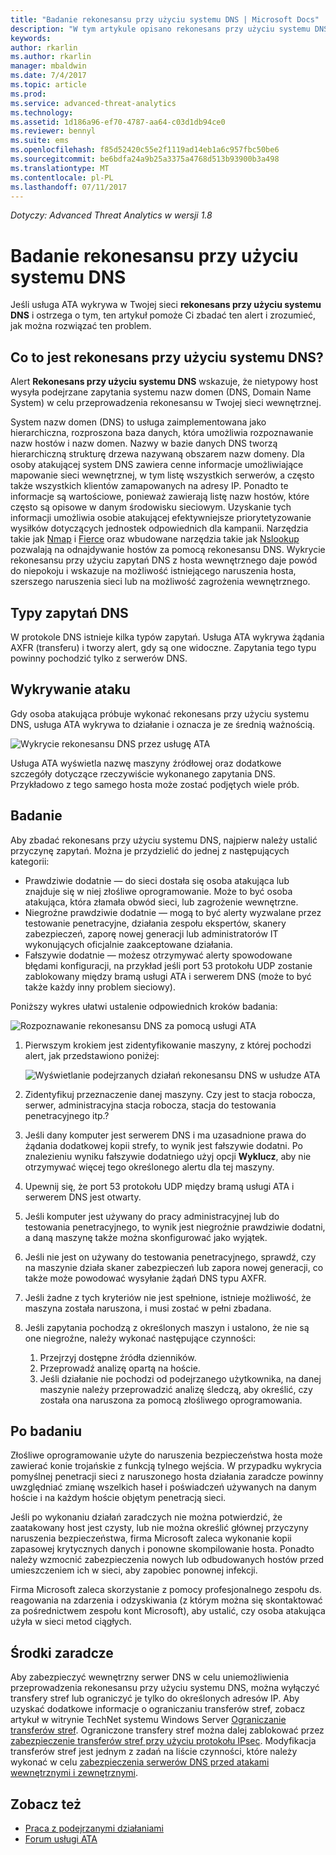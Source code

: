 ```yaml
---
title: "Badanie rekonesansu przy użyciu systemu DNS | Microsoft Docs"
description: "W tym artykule opisano rekonesans przy użyciu systemu DNS oraz instrukcje dotyczące badania w przypadku wykrycia tego typu zagrożenia przez usługę ATA."
keywords: 
author: rkarlin
ms.author: rkarlin
manager: mbaldwin
ms.date: 7/4/2017
ms.topic: article
ms.prod: 
ms.service: advanced-threat-analytics
ms.technology: 
ms.assetid: 1d186a96-ef70-4787-aa64-c03d1db94ce0
ms.reviewer: bennyl
ms.suite: ems
ms.openlocfilehash: f85d52420c55e2f1119ad14eb1a6c957fbc50be6
ms.sourcegitcommit: be6bdfa24a9b25a3375a4768d513b93900b3a498
ms.translationtype: MT
ms.contentlocale: pl-PL
ms.lasthandoff: 07/11/2017
---
```

*Dotyczy: Advanced Threat Analytics w wersji 1.8*

# Badanie rekonesansu przy użyciu systemu DNS
<a id="investigating-reconnaissance-using-dns" class="xliff"></a>

Jeśli usługa ATA wykrywa w Twojej sieci **rekonesans przy użyciu systemu DNS** i ostrzega o tym, ten artykuł pomoże Ci zbadać ten alert i zrozumieć, jak można rozwiązać ten problem.

## Co to jest rekonesans przy użyciu systemu DNS?
<a id="what-is-reconnaissance-using-dns" class="xliff"></a>

Alert **Rekonesans przy użyciu systemu DNS** wskazuje, że nietypowy host wysyła podejrzane zapytania systemu nazw domen (DNS, Domain Name System) w celu przeprowadzenia rekonesansu w Twojej sieci wewnętrznej.

System nazw domen (DNS) to usługa zaimplementowana jako hierarchiczna, rozproszona baza danych, która umożliwia rozpoznawanie nazw hostów i nazw domen. Nazwy w bazie danych DNS tworzą hierarchiczną strukturę drzewa nazywaną obszarem nazw domeny.
Dla osoby atakującej system DNS zawiera cenne informacje umożliwiające mapowanie sieci wewnętrznej, w tym listę wszystkich serwerów, a często także wszystkich klientów zamapowanych na adresy IP. Ponadto te informacje są wartościowe, ponieważ zawierają listę nazw hostów, które często są opisowe w danym środowisku sieciowym. Uzyskanie tych informacji umożliwia osobie atakującej efektywniejsze priorytetyzowanie wysiłków dotyczących jednostek odpowiednich dla kampanii. Narzędzia takie jak [Nmap](https://nmap.org/) i [Fierce](https://github.com/mschwager/fierce) oraz wbudowane narzędzia takie jak [Nslookup](https://technet.microsoft.com/library/cc725991(v=ws.11).aspx) pozwalają na odnajdywanie hostów za pomocą rekonesansu DNS.
Wykrycie rekonesansu przy użyciu zapytań DNS z hosta wewnętrznego daje powód do niepokoju i wskazuje na możliwość istniejącego naruszenia hosta, szerszego naruszenia sieci lub na możliwość zagrożenia wewnętrznego.

## Typy zapytań DNS
<a id="dns-query-types" class="xliff"></a>

W protokole DNS istnieje kilka typów zapytań. Usługa ATA wykrywa żądania AXFR (transferu) i tworzy alert, gdy są one widoczne. Zapytania tego typu powinny pochodzić tylko z serwerów DNS.

## Wykrywanie ataku
<a id="discovering-the-attack" class="xliff"></a>

Gdy osoba atakująca próbuje wykonać rekonesans przy użyciu systemu DNS, usługa ATA wykrywa to działanie i oznacza je ze średnią ważnością.

![Wykrycie rekonesansu DNS przez usługę ATA](./media/dns-recon.png)
 
Usługa ATA wyświetla nazwę maszyny źródłowej oraz dodatkowe szczegóły dotyczące rzeczywiście wykonanego zapytania DNS. Przykładowo z tego samego hosta może zostać podjętych wiele prób.

## Badanie
<a id="investigating" class="xliff"></a>

Aby zbadać rekonesans przy użyciu systemu DNS, najpierw należy ustalić przyczynę zapytań. Można je przydzielić do jednej z następujących kategorii: 
-   Prawdziwie dodatnie — do sieci dostała się osoba atakująca lub znajduje się w niej złośliwe oprogramowanie. Może to być osoba atakująca, która złamała obwód sieci, lub zagrożenie wewnętrzne.
-   Niegroźne prawdziwie dodatnie — mogą to być alerty wyzwalane przez testowanie penetracyjne, działania zespołu ekspertów, skanery zabezpieczeń, zaporę nowej generacji lub administratorów IT wykonujących oficjalnie zaakceptowane działania.
-   Fałszywie dodatnie — możesz otrzymywać alerty spowodowane błędami konfiguracji, na przykład jeśli port 53 protokołu UDP zostanie zablokowany między bramą usługi ATA i serwerem DNS (może to być także każdy inny problem sieciowy).

Poniższy wykres ułatwi ustalenie odpowiednich kroków badania:

![Rozpoznawanie rekonesansu DNS za pomocą usługi ATA](./media/dns-recon-diagram.png)
 
1.  Pierwszym krokiem jest zidentyfikowanie maszyny, z której pochodzi alert, jak przedstawiono poniżej:
 
    ![Wyświetlanie podejrzanych działań rekonesansu DNS w usłudze ATA](./media/dns-recon.png)
2.  Zidentyfikuj przeznaczenie danej maszyny. Czy jest to stacja robocza, serwer, administracyjna stacja robocza, stacja do testowania penetracyjnego itp.?
3.  Jeśli dany komputer jest serwerem DNS i ma uzasadnione prawa do żądania dodatkowej kopii strefy, to wynik jest fałszywie dodatni. Po znalezieniu wyniku fałszywie dodatniego użyj opcji **Wyklucz**, aby nie otrzymywać więcej tego określonego alertu dla tej maszyny.
4. Upewnij się, że port 53 protokołu UDP między bramą usługi ATA i serwerem DNS jest otwarty.
4.  Jeśli komputer jest używany do pracy administracyjnej lub do testowania penetracyjnego, to wynik jest niegroźnie prawdziwie dodatni, a daną maszynę także można skonfigurować jako wyjątek.
5.  Jeśli nie jest on używany do testowania penetracyjnego, sprawdź, czy na maszynie działa skaner zabezpieczeń lub zapora nowej generacji, co także może powodować wysyłanie żądań DNS typu AXFR.
6.  Jeśli żadne z tych kryteriów nie jest spełnione, istnieje możliwość, że maszyna została naruszona, i musi zostać w pełni zbadana. 
7.  Jeśli zapytania pochodzą z określonych maszyn i ustalono, że nie są one niegroźne, należy wykonać następujące czynności:
    1.  Przejrzyj dostępne źródła dzienników. 
    2.  Przeprowadź analizę opartą na hoście. 
    3.  Jeśli działanie nie pochodzi od podejrzanego użytkownika, na danej maszynie należy przeprowadzić analizę śledczą, aby określić, czy została ona naruszona za pomocą złośliwego oprogramowania.

## Po badaniu
<a id="post-investigation" class="xliff"></a>

Złośliwe oprogramowanie użyte do naruszenia bezpieczeństwa hosta może zawierać konie trojańskie z funkcją tylnego wejścia. W przypadku wykrycia pomyślnej penetracji sieci z naruszonego hosta działania zaradcze powinny uwzględniać zmianę wszelkich haseł i poświadczeń używanych na danym hoście i na każdym hoście objętym penetracją sieci. 

Jeśli po wykonaniu działań zaradczych nie można potwierdzić, że zaatakowany host jest czysty, lub nie można określić głównej przyczyny naruszenia bezpieczeństwa, firma Microsoft zaleca wykonanie kopii zapasowej krytycznych danych i ponowne skompilowanie hosta. Ponadto należy wzmocnić zabezpieczenia nowych lub odbudowanych hostów przed umieszczeniem ich w sieci, aby zapobiec ponownej infekcji. 

Firma Microsoft zaleca skorzystanie z pomocy profesjonalnego zespołu ds. reagowania na zdarzenia i odzyskiwania (z którym można się skontaktować za pośrednictwem zespołu kont Microsoft), aby ustalić, czy osoba atakująca użyła w sieci metod ciągłych.

## Środki zaradcze
<a id="mitigation" class="xliff"></a>

Aby zabezpieczyć wewnętrzny serwer DNS w celu uniemożliwienia przeprowadzenia rekonesansu przy użyciu systemu DNS, można wyłączyć transfery stref lub ograniczyć je tylko do określonych adresów IP. Aby uzyskać dodatkowe informacje o ograniczaniu transferów stref, zobacz artykuł w witrynie TechNet systemu Windows Server [Ograniczanie transferów stref](https://technet.microsoft.com/library/ee649273(v=ws.10).aspx). Ograniczone transfery stref można dalej zablokować przez [zabezpieczenie transferów stref przy użyciu protokołu IPsec](https://technet.microsoft.com/library/ee649192(v=ws.10).aspx). Modyfikacja transferów stref jest jednym z zadań na liście czynności, które należy wykonać w celu [zabezpieczenia serwerów DNS przed atakami wewnętrznymi i zewnętrznymi](https://technet.microsoft.com/library/cc770432(v=ws.11).aspx).



## Zobacz też
<a id="see-also" class="xliff"></a>
- [Praca z podejrzanymi działaniami](working-with-suspicious-activities.md)
- [Forum usługi ATA](https://social.technet.microsoft.com/Forums/security/home?forum=mata)
